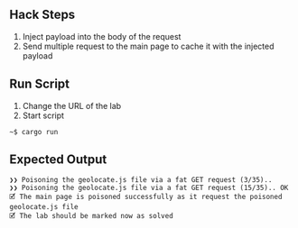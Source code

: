 ## Hack Steps

1. Inject payload into the body of the request
2. Send multiple request to the main page to cache it with the injected payload

## Run Script

1. Change the URL of the lab
2. Start script

```
~$ cargo run
```

## Expected Output

```
❯❯ Poisoning the geolocate.js file via a fat GET request (3/35)..
❯❯ Poisoning the geolocate.js file via a fat GET request (15/35).. OK
🗹 The main page is poisoned successfully as it request the poisoned geolocate.js file
🗹 The lab should be marked now as solved
```
